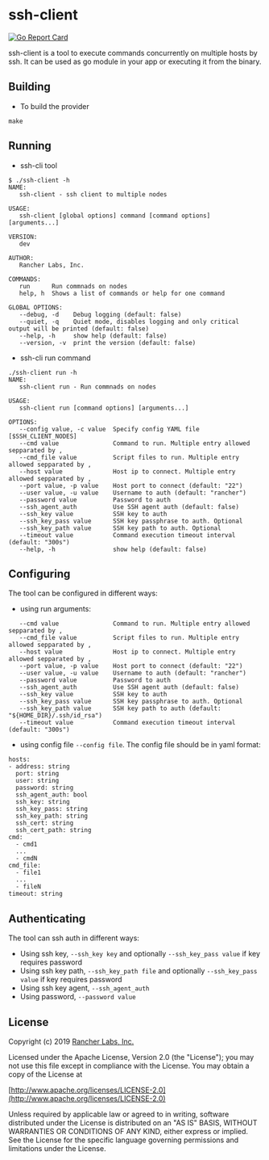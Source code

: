 ssh-client
========

[![Go Report Card](https://goreportcard.com/badge/github.com/rawmind0/ssh-client)](https://goreportcard.com/report/github.com/rawmind0/ssh-client)

ssh-client is a tool to execute commands concurrently on multiple hosts by ssh. It can be used as go module in your app or executing it from the binary.

## Building

* To build the provider

`make`

## Running

* ssh-cli tool

```
$ ./ssh-client -h
NAME:
   ssh-client - ssh client to multiple nodes

USAGE:
   ssh-client [global options] command [command options] [arguments...]

VERSION:
   dev

AUTHOR:
   Rancher Labs, Inc.

COMMANDS:
   run      Run commnads on nodes
   help, h  Shows a list of commands or help for one command

GLOBAL OPTIONS:
   --debug, -d    Debug logging (default: false)
   --quiet, -q    Quiet mode, disables logging and only critical output will be printed (default: false)
   --help, -h     show help (default: false)
   --version, -v  print the version (default: false)
```

* ssh-cli run command

```
./ssh-client run -h
NAME:
   ssh-client run - Run commnads on nodes

USAGE:
   ssh-client run [command options] [arguments...]

OPTIONS:
   --config value, -c value  Specify config YAML file [$SSH_CLIENT_NODES]
   --cmd value               Command to run. Multiple entry allowed sepparated by ,
   --cmd_file value          Script files to run. Multiple entry allowed sepparated by ,
   --host value              Host ip to connect. Multiple entry allowed sepparated by ,
   --port value, -p value    Host port to connect (default: "22")
   --user value, -u value    Username to auth (default: "rancher")
   --password value          Password to auth
   --ssh_agent_auth          Use SSH agent auth (default: false)
   --ssh_key value           SSH key to auth
   --ssh_key_pass value      SSH key passphrase to auth. Optional
   --ssh_key_path value      SSH key path to auth. Optional
   --timeout value           Command execution timeout interval (default: "300s")
   --help, -h                show help (default: false)
```

## Configuring

The tool can be configured in different ways:

* using run arguments:
```
   --cmd value               Command to run. Multiple entry allowed sepparated by ,
   --cmd_file value          Script files to run. Multiple entry allowed sepparated by ,
   --host value              Host ip to connect. Multiple entry allowed sepparated by ,
   --port value, -p value    Host port to connect (default: "22")
   --user value, -u value    Username to auth (default: "rancher")
   --password value          Password to auth
   --ssh_agent_auth          Use SSH agent auth (default: false)
   --ssh_key value           SSH key to auth
   --ssh_key_pass value      SSH key passphrase to auth. Optional
   --ssh_key_path value      SSH key path to auth (default: "${HOME_DIR}/.ssh/id_rsa")
   --timeout value           Command execution timeout interval (default: "300s")
```

* using config file `--config file`. The config file should be in yaml format:
```
hosts:
- address: string
  port: string
  user: string
  password: string
  ssh_agent_auth: bool
  ssh_key: string
  ssh_key_pass: string
  ssh_key_path: string
  ssh_cert: string
  ssh_cert_path: string
cmd: 
  - cmd1
  ...
  - cmdN
cmd_file:
  - file1
  ...
  - fileN 
timeout: string
```

## Authenticating

The tool can ssh auth in different ways:
* Using ssh key, `--ssh_key key` and optionally `--ssh_key_pass value` if key requires password 
* Using ssh key path, `--ssh_key_path file` and optionally `--ssh_key_pass value` if key requires password 
* Using ssh key agent, `--ssh_agent_auth`
* Using password, `--password value`

## License
Copyright (c) 2019 [Rancher Labs, Inc.](http://rancher.com)

Licensed under the Apache License, Version 2.0 (the "License");
you may not use this file except in compliance with the License.
You may obtain a copy of the License at

[http://www.apache.org/licenses/LICENSE-2.0](http://www.apache.org/licenses/LICENSE-2.0)

Unless required by applicable law or agreed to in writing, software
distributed under the License is distributed on an "AS IS" BASIS,
WITHOUT WARRANTIES OR CONDITIONS OF ANY KIND, either express or implied.
See the License for the specific language governing permissions and
limitations under the License.
